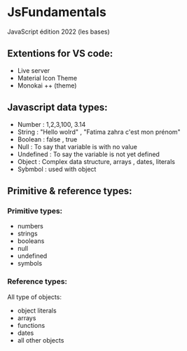 # JsFundamentals
 JavaScript édition 2022 (les bases)

 ## Extentions for VS code:
 - Live server
 - Material Icon Theme
 - Monokai ++ (theme)

## Javascript data types:
 - Number : 1,2,3,100, 3.14
 - String : "Hello wolrd" , "Fatima zahra c'est mon prénom"
 - Boolean : false , true
 - Null : To say that variable is with no value
 - Undefined : To say the variable is not yet defined
 - Object : Complex data structure, arrays , dates, literals
 - Sybmbol : used with object

## Primitive & reference types:
### Primitive types:
- numbers
- strings
- booleans
- null
- undefined
- symbols

### Reference types:
All type of objects:
- object literals
- arrays
- functions
- dates
- all other objects
